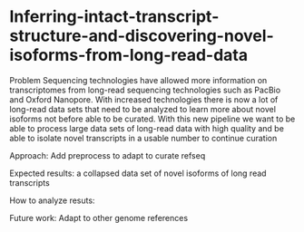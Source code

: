 # Inferring-intact-transcript-structure-and-discovering-novel-isoforms-from-long-read-data

Problem
Sequencing technologies have allowed more information on transcriptomes from long-read sequencing technologies such as PacBio and Oxford Nanopore. With increased technologies there is now a lot of long-read data sets that need to be analyzed to learn more about novel isoforms not before able to be curated. With this new pipeline we want to be able to process large data sets of long-read data with high quality and be able to isolate novel transcripts in a usable number to continue curation

Approach: Add preprocess to adapt to curate refseq

Expected results: a collapsed data set of novel isoforms of long read transcripts

How to analyze resuts: 

Future work:
Adapt to other genome references

